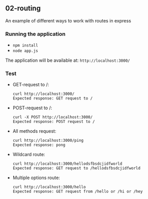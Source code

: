 ## 02-routing
An example of different ways to work with routes in express

### Running the application
  - `npm install`
  - `node app.js`

The application will be available at: `http://localhost:3000/`

### Test
  - GET-request to /:
    ```
    curl http://localhost:3000/
    Expected response: GET request to /
    ```
  - POST-request to /:
    ```
    curl -X POST http://localhost:3000/
    Expected response: POST request to /
    ```
  - All methods request:
    ```
    curl http://localhost:3000/ping
    Expected response: pong
    ```
  - Wildcard route:
    ```
    curl http://localhost:3000/hellodsfbsdcjidfworld
    Expected response: GET request to /hellodsfbsdcjidfworld
    ```
  - Multiple options route:
    ```
    curl http://localhost:3000/hello
    Expected response: GET request from /hello or /hi or /hey
    ```
